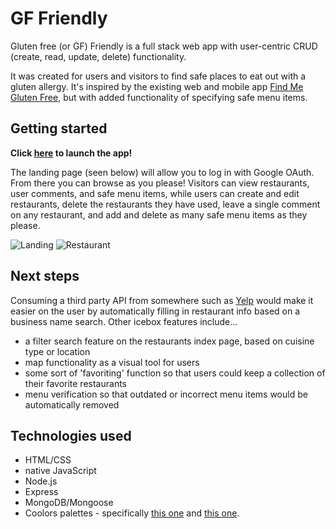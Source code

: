 # GF Friendly

Gluten free (or GF) Friendly is a full stack web app with user-centric CRUD (create, read, update, delete) functionality. 

It was created for users and visitors to find safe places to eat out with a gluten allergy. It's inspired by the existing web and mobile app [Find Me Gluten Free](https://www.findmeglutenfree.com/), but with added functionality of specifying safe menu items. 

## Getting started

**Click [here](https://gf-friendly.herokuapp.com/) to launch the app!**  

The landing page (seen below) will allow you to log in with Google OAuth. From there you can browse as you please! Visitors can view restaurants, user comments, and safe menu items, while users can create and edit restaurants, delete the restaurants they have used, leave a single comment on any restaurant, and add and delete as many safe menu items as they please.

![Landing](https://i.imgur.com/Uknq4f5.png)
![Restaurant](https://i.imgur.com/JIeqXsk.png)


## Next steps

Consuming a third party API from somewhere such as [Yelp](https://www.yelp.com/developers/documentation/v3/get_started) would make it easier on the user by automatically filling in restaurant info based on a business name search. Other icebox features include...

* a filter search feature on the restaurants index page, based on cuisine type or location
* map functionality as a visual tool for users
* some sort of 'favoriting' function so that users could keep a collection of their favorite restaurants
* menu verification so that outdated or incorrect menu items would be automatically removed


## Technologies used
* HTML/CSS
* native JavaScript
* Node.js
* Express
* MongoDB/Mongoose
* Coolors palettes - specifically [this one](https://coolors.co/ccd5ae-e9edc9-fefae0-faedcd-d4a373) and [this one](https://coolors.co/606c38-283618-fefae0-dda15e-bc6c25).
